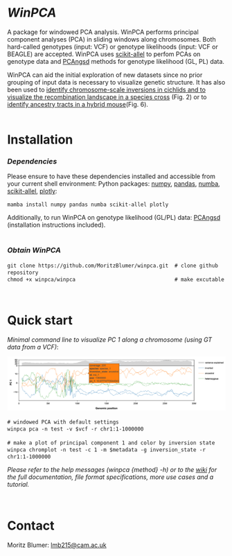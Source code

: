 
# _WinPCA_

A package for windowed PCA analysis.
WinPCA performs principal component analyses (PCA) in sliding windows along chromosomes. Both hard-called genotypes (input: VCF) or genotype likelihoods (input: VCF or BEAGLE) are accepted. WinPCA uses [scikit-allel](https://scikit-allel.readthedocs.io/en/stable/stats/decomposition.html?highlight=pca) to perfom PCAs on genotype data and [PCAngsd](https://github.com/Rosemeis/pcangsd) methods for genotype likelihood (GL, PL) data.

WinPCA can aid the initial exploration of new datasets since no prior grouping of input data is necessary to visualize genetic structure. It has also been used to [identify chromosome-scale inversions in cichlids and to visualize the recombination landscape in a species cross](https://www.biorxiv.org/content/10.1101/2024.07.28.605452v1.full) (Fig. 2) or to [identify ancestry tracts in a hybrid mouse](https://www.biorxiv.org/content/10.1101/2024.07.28.605452v1.full)(Fig. 6).
<br />
<br />


# Installation

### _Dependencies_
Please ensure to have these dependencies installed and accessible from your current shell environment: Python packages: [numpy](https://anaconda.org/anaconda/numpy), [pandas](https://anaconda.org/anaconda/pandas), [numba](https://anaconda.org/anaconda/numba), [scikit-allel](https://anaconda.org/conda-forge/scikit-allel), [plotly](https://anaconda.org/plotly/plotly):
```
mamba install numpy pandas numba scikit-allel plotly
```

Additionally, to run WinPCA on genotype likelihood (GL/PL) data: [PCAngsd](https://github.com/Rosemeis/pcangsd) (installation instructions included).
<br />
<br />

### _Obtain WinPCA_
```
git clone https://github.com/MoritzBlumer/winpca.git  # clone github repository
chmod +x winpca/winpca                                # make excutable
```
<br />

# Quick start
_Minimal command line to visualize PC 1 along a chromosome (using GT data from a VCF)_:
<br />


![example_pca_plot](assets/example.png)
```
# windowed PCA with default settings
winpca pca -n test -v $vcf -r chr1:1-1000000

# make a plot of principal component 1 and color by inversion state
winpca chromplot -n test -c 1 -m $metadata -g inversion_state -r chr1:1-1000000
```


_Please refer to the help messages (winpca {method} -h) or to the [wiki](https://github.com/MoritzBlumer/winpca/wiki) for the full documentation, file format specifications, more use cases and a tutorial._

<br />

# Contact

Moritz Blumer: lmb215@cam.ac.uk

